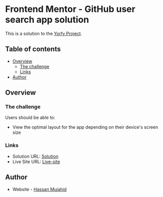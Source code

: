 # Frontend Mentor - GitHub user search app solution

This is a solution to the [Yorfy Project](https://www.figma.com/design/2nZgUiruP4TBzKAxCXn6Cb/YORFY---NFT-Portfolio-Website-UI-Kit?node-id=0-1).

## Table of contents

- [Overview](#overview)
  - [The challenge](#the-challenge)
  - [Links](#links)
- [Author](#author)

## Overview

### The challenge

Users should be able to:

- View the optimal layout for the app depending on their device's screen size

### Links

- Solution URL: [Solution](https://github.com/Netixsol-Innovator-Internship/Hassan-Mujahid/tree/main/Week4/Day-1-2-3/my-app)
- Live Site URL: [Live-site](https://yorfy-solution-by-hassan.netlify.app/)

## Author

- Website - [Hassan Mujahid](https://yorfy-solution-by-hassan.netlify.app/)
